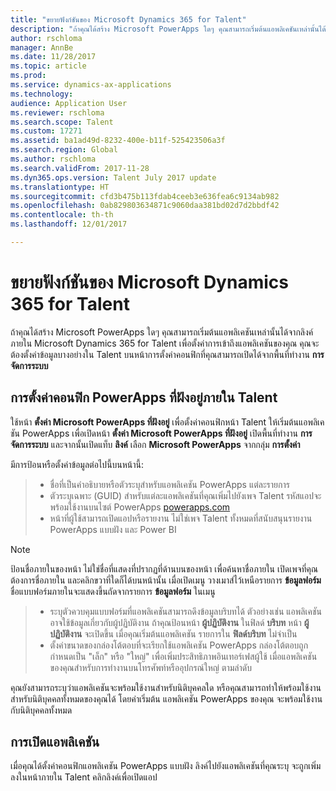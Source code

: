 ```yaml
---
title: "ขยายฟังก์ชันของ Microsoft Dynamics 365 for Talent"
description: "ถ้าคุณได้สร้าง Microsoft PowerApps ใดๆ คุณสามารถเริ่มต้นแอพลิเคชันเหล่านั้นได้จากลิงค์ภายใน Microsoft Dynamics 365 for Talent"
author: rschloma
manager: AnnBe
ms.date: 11/28/2017
ms.topic: article
ms.prod: 
ms.service: dynamics-ax-applications
ms.technology: 
audience: Application User
ms.reviewer: rschloma
ms.search.scope: Talent
ms.custom: 17271
ms.assetid: ba1ad49d-8232-400e-b11f-525423506a3f
ms.search.region: Global
ms.author: rschloma
ms.search.validFrom: 2017-11-28
ms.dyn365.ops.version: Talent July 2017 update
ms.translationtype: HT
ms.sourcegitcommit: cfd3b475b113fdab4ceeb3e636fea6c9134ab982
ms.openlocfilehash: 0ab829803634871c9060daa381bd02d7d2bbdf42
ms.contentlocale: th-th
ms.lasthandoff: 12/01/2017

---
```

# <a name="extend-the-functionality-of-microsoft-dynamics-365-for-talent"></a>ขยายฟังก์ชันของ Microsoft Dynamics 365 for Talent
ถ้าคุณได้สร้าง Microsoft PowerApps ใดๆ คุณสามารถเริ่มต้นแอพลิเคชันเหล่านั้นได้จากลิงค์ภายใน Microsoft Dynamics 365 for Talent เพื่อตั้งค่าการเข้าถึงแอพลิเคชันของคุณ คุณจะต้องตั้งค่าข้อมูลบางอย่างใน Talent บนหน้าการตั้งค่าคอนฟิกที่คุณสามารถเปิดได้จากพื้นที่ทำงาน **การจัดการระบบ**

## <a name="configuring-embedded-powerapps-within-talent"></a>การตั้งค่าคอนฟิก PowerApps ที่ฝังอยู่ภายใน Talent
ใช้หน้า **ตั้งค่า Microsoft PowerApps ที่ฝังอยู่** เพื่อตั้งค่าคอนฟิกหน้า Talent ให้เริ่มต้นแอพลิเคชัน PowerApps เพื่อเปิดหน้า **ตั้งค่า Microsoft PowerApps ที่ฝังอยู่** เปิดพื้นที่ทำงาน **การจัดการระบบ** และจากนั้นเปิดแท็บ **ลิงค์** เลือก **Microsoft PowerApps** จากกลุ่ม **การตั้งค่า** 

มีการป้อนหรือตั้งค่าข้อมูลต่อไปนี้บนหน้านี้: 

> - ชื่อที่เป็นคำอธิบายหรือตัวระบุสำหรับแอพลิเคชัน PowerApps แต่ละรายการ
> - ตัวระบุเฉพาะ (GUID) สำหรับแต่ละแอพลิเคชันที่คุณเพิ่มไปยังเพจ Talent รหัสแอปจะพร้อมใช้งานบนไซต์ PowerApps [powerapps.com](http://powerapps.com/) 
> - หน้าที่ผู้ใช้สามารถเปิดแอปหรือรายงาน ไม่ใช่เพจ Talent ทั้งหมดที่สนับสนุนรายงาน PowerApps แบบฝัง และ Power BI 

 > [!NOTE]
 >  ป้อนชื่อภายในของหน้า ไม่ใช่ชื่อที่แสดงที่ปรากฏที่ด้านบนของหน้า เพื่อค้นหาชื่อภายใน เปิดเพจที่คุณต้องการชื่อภายใน และคลิกขวาที่ใดก็ได้บนหน้านั้น เมื่อเปิดเมนู วางเมาส์ไว้เหนือรายการ **ข้อมูลฟอร์ม** ชื่อแบบฟอร์มภายในจะแสดงขึ้นถัดจากรายการ **ข้อมูลฟอร์ม** ในเมนู
 
> - ระบุตัวควบคุมแบบฟอร์มที่แอพลิเคชันสามารถดึงข้อมูลบริบทได้ ตัวอย่างเช่น แอพลิเคชันอาจใช้ข้อมูลเกี่ยวกับผู้ปฏิบัติงาน ถ้าคุณป้อนหน้า **ผู้ปฏิบัติงาน** ในฟิลด์ **บริบท** หน้า **ผู้ปฏิบัติงาน** จะเปิดขึ้น เมื่อคุณเริ่มต้นแอพลิเคชัน รายการใน **ฟิลด์บริบท** ไม่จำเป็น 
> - ตั้งค่าขนาดของกล่องโต้ตอบที่จะเรียกใช้แอพลิเคชัน PowerApps กล่องโต้ตอบถูกกำหนดเป็น "เล็ก" หรือ "ใหญ่" เพื่อเพิ่มประสิทธิภาพอินเทอร์เฟสผู้ใช้ เมื่อแอพลิเคชันของคุณสำหรับการทำงานบนโทรศัพท์หรืออุปกรณ์ใหญ่ ตามลำดับ 

คุณยังสามารถระบุว่าแอพลิเคชันจะพร้อมใช้งานสำหรับนิติบุคคลใด หรือคุณสามารถทำให้พร้อมใช้งานสำหรับนิติบุคคลทั้งหมดของคุณได้ โดยค่าเริ่มต้น แอพลิเคชัน PowerApps ของคุณ จะพร้อมใช้งานกับนิติบุคคลทั้งหมด

## <a name="opening-an-application"></a>การเปิดแอพลิเคชัน
เมื่อคุณได้ตั้งค่าคอนฟิกแอพลิเคชัน PowerApps แบบฝัง ลิงค์ไปยังแอพลิเคชันที่คุณระบุ จะถูกเพิ่มลงในหน้าภายใน Talent คลิกลิงค์เพื่อเปิดแอป 



